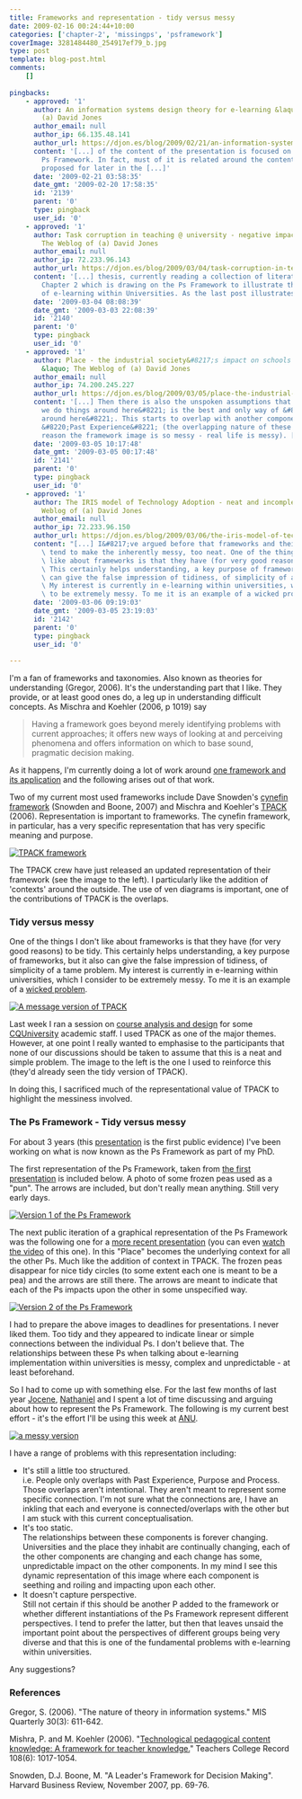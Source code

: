 ```yaml
---
title: Frameworks and representation - tidy versus messy
date: 2009-02-16 00:24:44+10:00
categories: ['chapter-2', 'missingps', 'psframework']
coverImage: 3281484480_254917ef79_b.jpg
type: post
template: blog-post.html
comments:
    []
    
pingbacks:
    - approved: '1'
      author: An information systems design theory for e-learning &laquo; The Weblog of
        (a) David Jones
      author_email: null
      author_ip: 66.135.48.141
      author_url: https://djon.es/blog/2009/02/21/an-information-systems-design-theory-for-e-learning/
      content: '[...] of the content of the presentation is focused on chapter 2 and the
        Ps Framework. In fact, must of it is related around the content of a paper I&#8217;ve
        proposed for later in the [...]'
      date: '2009-02-21 03:58:35'
      date_gmt: '2009-02-20 17:58:35'
      id: '2139'
      parent: '0'
      type: pingback
      user_id: '0'
    - approved: '1'
      author: Task corruption in teaching @ university - negative impact of Place? &laquo;
        The Weblog of (a) David Jones
      author_email: null
      author_ip: 72.233.96.143
      author_url: https://djon.es/blog/2009/03/04/task-corruption-in-teaching-university-negative-impact-of-place/
      content: '[...] thesis, currently reading a collection of literature to flesh out
        Chapter 2 which is drawing on the Ps Framework to illustrate the current state
        of e-learning within Universities. As the last post illustrates, [...]'
      date: '2009-03-04 08:08:39'
      date_gmt: '2009-03-03 22:08:39'
      id: '2140'
      parent: '0'
      type: pingback
      user_id: '0'
    - approved: '1'
      author: Place - the industrial society&#8217;s impact on schools - and universities?
        &laquo; The Weblog of (a) David Jones
      author_email: null
      author_ip: 74.200.245.227
      author_url: https://djon.es/blog/2009/03/05/place-the-industrial-societys-impact-on-schools-and-universities/
      content: '[...] Then there is also the unspoken assumptions that &#8220;the way
        we do things around here&#8221; is the best and only way of &#8220;doing things
        around here&#8221;. This starts to overlap with another component of the Ps -
        &#8220;Past Experience&#8221; (the overlapping nature of these components is one
        reason the framework image is so messy - real life is messy). [...]'
      date: '2009-03-05 10:17:48'
      date_gmt: '2009-03-05 00:17:48'
      id: '2141'
      parent: '0'
      type: pingback
      user_id: '0'
    - approved: '1'
      author: The IRIS model of Technology Adoption - neat and incomplete? &laquo; The
        Weblog of (a) David Jones
      author_email: null
      author_ip: 72.233.96.150
      author_url: https://djon.es/blog/2009/03/06/the-iris-model-of-technology-adoption-neat-and-incomplete/
      content: "[...] I&#8217;ve argued before that frameworks and their graphical representations\
        \ tend to make the inherently messy, too neat. One of the things I don\u2019t\
        \ like about frameworks is that they have (for very good reasons) to be tidy.\
        \ This certainly helps understanding, a key purpose of frameworks, but it also\
        \ can give the false impression of tidiness, of simplicity of a tame problem.\
        \ My interest is currently in e-learning within universities, which I consider\
        \ to be extremely messy. To me it is an example of a wicked problem. [...]"
      date: '2009-03-06 09:19:03'
      date_gmt: '2009-03-05 23:19:03'
      id: '2142'
      parent: '0'
      type: pingback
      user_id: '0'
    
---
```

I'm a fan of frameworks and taxonomies. Also known as theories for understanding (Gregor, 2006). It's the understanding part that I like. They provide, or at least good ones do, a leg up in understanding difficult concepts. As Mischra and Koehler (2006, p 1019) say

> Having a framework goes beyond merely identifying problems with current approaches; it offers new ways of looking at and perceiving phenomena and offers information on which to base sound, pragmatic decision making.

As it happens, I'm currently doing a lot of work around [one framework and its application](/blog2/2009/02/15/alternatives-for-the-institutional-implementation-of-e-learning-lessons-from-13-years-of-webfuse/) and the following arises out of that work.

Two of my current most used frameworks include Dave Snowden's [cynefin framework](http://en.wikipedia.org/wiki/Cynefin) (Snowden and Boone, 2007) and Mischra and Koehler's [TPACK](http://tpack.org/) (2006). Representation is important to frameworks. The cynefin framework, in particular, has a very specific representation that has very specific meaning and purpose.

[![TPACK framework](images/TPACK-new-1024x1024.png)](http://matt-koehler.com/tpack2/using-the-tpack-image/)

The TPACK crew have just released an updated representation of their framework (see the image to the left). I particularly like the addition of 'contexts' around the outside. The use of ven diagrams is important, one of the contributions of TPACK is the overlaps.

### Tidy versus messy

One of the things I don't like about frameworks is that they have (for very good reasons) to be tidy. This certainly helps understanding, a key purpose of frameworks, but it also can give the false impression of tidiness, of simplicity of a tame problem. My interest is currently in e-learning within universities, which I consider to be extremely messy. To me it is an example of a [wicked problem](http://en.wikipedia.org/wiki/Wicked_problem).

[![A message version of TPACK](images/3281484480_254917ef79_m.jpg)](http://www.flickr.com/photos/david_jones/3281484480/ "A message version of TPACK by David T Jones, on Flickr")

Last week I ran a session on [course analysis and design](http://coursedesign.wordpress.com/) for some [CQUniversity](http://www.cqu.edu.au/) academic staff. I used TPACK as one of the major themes. However, at one point I really wanted to emphasise to the participants that none of our discussions should be taken to assume that this is a neat and simple problem. The image to the left is the one I used to reinforce this (they'd already seen the tidy version of TPACK).

In doing this, I sacrificed much of the representational value of TPACK to highlight the messiness involved.

### The Ps Framework - Tidy versus messy

For about 3 years (this [presentation](http://www.slideshare.net/davidj/the-missing-ps-lessons-for-the-adoption-and-implementation-of-learning-management-systems) is the first public evidence) I've been working on what is now known as the Ps Framework as part of my PhD.

The first representation of the Ps Framework, taken from [the first presentation](http://www.slideshare.net/davidj/the-missing-ps-lessons-for-the-adoption-and-implementation-of-learning-management-systems) is included below. A photo of some frozen peas used as a "pun". The arrows are included, but don't really mean anything. Still very early days.

[![Version 1 of the Ps Framework](images/2968889380_eba4bb5ace_m.jpg)](http://www.flickr.com/photos/david_jones/2968889380/ "Version 1 of the Ps Framework by David T Jones, on Flickr")

The next public iteration of a graphical representation of the Ps Framework was the following one for a [more recent presentation](http://www.slideshare.net/davidj/the-ps-framework-mapping-the-educational-technology-landscape-for-the-plescquni-project) (you can even [watch the video](http://video.google.com/videoplay?docid=-3435750403101888039#3m05s) of this one). In this "Place" becomes the underlying context for all the other Ps. Much like the addition of context in TPACK. The frozen peas disappear for nice tidy circles (to some extent each one is meant to be a pea) and the arrows are still there. The arrows are meant to indicate that each of the Ps impacts upon the other in some unspecified way.

[![Version 2 of the Ps Framework](images/2968044617_c3a10fd3d0_m.jpg)](http://www.flickr.com/photos/david_jones/2968044617/ "Version 2 of the Ps Framework by David T Jones, on Flickr")

I had to prepare the above images to deadlines for presentations. I never liked them. Too tidy and they appeared to indicate linear or simple connections between the individual Ps. I don't believe that. The relationships between these Ps when talking about e-learning implementation within universities is messy, complex and unpredictable - at least beforehand.

So I had to come up with something else. For the last few months of last year [Jocene](http://jocene.edublogs.org/), [Nathaniel](http://nfhood.wordpress.com/) and I spent a lot of time discussing and arguing about how to represent the Ps Framework. The following is my current best effort - it's the effort I'll be using this week at [ANU](http://www.anu.edu.au/).

[![a messy version](images/3281484920_07273d0662_m.jpg)](http://www.flickr.com/photos/david_jones/3281484920/ "a messy version by David T Jones, on Flickr")

I have a range of problems with this representation including:

- It's still a little too structured.  
    i.e. People only overlaps with Past Experience, Purpose and Process. Those overlaps aren't intentional. They aren't meant to represent some specific connection. I'm not sure what the connections are, I have an inkling that each and everyone is connected/overlaps with the other but I am stuck with this current conceptualisation.
- It's too static.  
    The relationships between these components is forever changing. Universities and the place they inhabit are continually changing, each of the other components are changing and each change has some, unpredictable impact on the other components. In my mind I see this dynamic representation of this image where each component is seething and roiling and impacting upon each other.
- It doesn't capture perspective.  
    Still not certain if this should be another P added to the framework or whether different instantiations of the Ps Framework represent different perspectives. I tend to prefer the latter, but then that leaves unsaid the important point about the perspectives of different groups being very diverse and that this is one of the fundamental problems with e-learning within universities.

Any suggestions?

### References

Gregor, S. (2006). "The nature of theory in information systems." MIS Quarterly 30(3): 611-642.

Mishra, P. and M. Koehler (2006). "[Technological pedagogical content knowledge: A framework for teacher knowledge.](http://punya.educ.msu.edu/publications/journal_articles/mishra-koehler-tcr2006.pdf)" Teachers College Record 108(6): 1017-1054.

Snowden, D.J. Boone, M. "A Leader's Framework for Decision Making". Harvard Business Review, November 2007, pp. 69-76.
